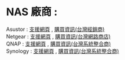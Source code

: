 # NAS 廠商 :  

Asustor : [支援網頁](https://www.asustor.com/zh-tw/knowledge/) , [購買資訊(台灣經銷商)](https://www.asustor.com/zh-tw/service/where_to_buy_information?continent=2&country=171)  
Netgear : [支援網頁](http://www.netbridgetech.com.tw/readynas/) , [購買資訊(台灣網路商店)](http://www.netbridgetech.com.tw/place/#1499763710236-daefdb5a-95e3)  
QNAP :  [支援網頁](https://www.qnap.com/zh-tw/how-to) , [購買資訊(台灣系統整合商)](https://www.qnap.com/zh-tw/service_map/list.php?cat=2&sub_cat=20&s_type=10)  
Synology :  [支援網頁](https://www.synology.com/zh-tw/support) , [購買資訊(台灣系統整合商)](https://www.synology.com/zh-tw/wheretobuy/Taiwan/System_Integrator)  
